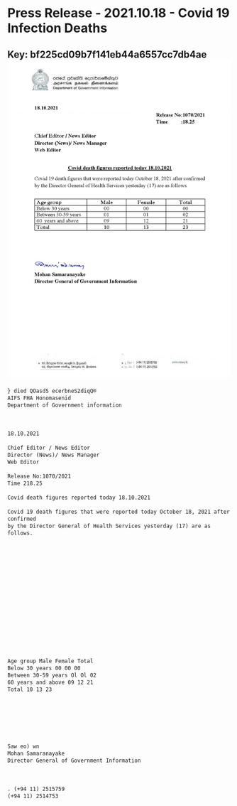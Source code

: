 # Press Release - 2021.10.18 - Covid 19 Infection Deaths 
Key: bf225cd09b7f141eb44a6557cc7db4ae 
![img](img/bf225cd09b7f141eb44a6557cc7db4ae.jpg)
---
```
} died QOasdS ecerbneS2diqQ®
AIFS FHA Honomasenid
Department of Government information

 

18.10.2021

Chief Editor / News Editor
Director (News)/ News Manager
Web Editor

Release No:1070/2021
Time 218.25

Covid death figures reported today 18.10.2021

Covid 19 death figures that were reported today October 18, 2021 after confirmed
by the Director General of Health Services yesterday (17) are as follows.

 

 

 

 

 

 

 

 

Age group Male Female Total
Below 30 years 00 00 00
Between 30-59 years Ol Ol 02
60 years and above 09 12 21
Total 10 13 23

 

 

 

Saw eo) wn
Mohan Samaranayake
Director General of Government Information

 

. (+94 11) 2515759
(+94 11) 2514753

```

